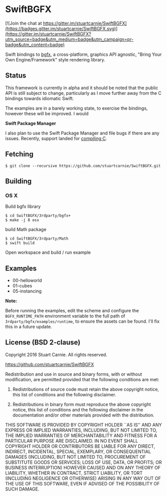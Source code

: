 SwiftBGFX
=========

[![Join the chat at https://gitter.im/stuartcarnie/SwiftBGFX](https://badges.gitter.im/stuartcarnie/SwiftBGFX.svg)](https://gitter.im/stuartcarnie/SwiftBGFX?utm_source=badge&utm_medium=badge&utm_campaign=pr-badge&utm_content=badge)

Swift bindings to [bgfx](https://github.com/bkaradzic/bgfx), a cross-platform, graphics API agnostic, "Bring Your Own Engine/Framework" style rendering library.

Status
------

This framework is currently in alpha and it should be noted that the public API is still subject to change, particularly as I move further away from the C bindings towards idiomatic Swift.

The examples are in a barely working state, to exercise the bindings, however these will be improved. I would 

**Swift Package Manager**

I also plan to use the Swift Package Manager and file bugs if there are any issues. Recently, support landed for [compiling C](http://ankit.im/swift/2016/04/06/compiling-and-interpolating-C-using-swift-package-manager/).


Fetching
--------

    $ git clone --recursive https://github.com/stuartcarnie/SwiftBGFX.git


Building
--------

### OS X

Build bgfx library

    $ cd SwiftBGFX/3rdparty/bgfx+
    $ make -j 8 osx


build Math package

    $ cd SwiftBGFX/3rdparty/Math
    $ swift build

Open workspace and build / run example

Examples
--------

* 00-helloworld
* 01-cubes
* 05-instancing

**Note:**

Before running the examples, edit the scheme and configure the `BGFX_RUNTIME_PATH` environment variable to the full path of `3rdparty/bgfx/examples/runtime`, to ensure the assets can be found. I'll fix this in a future update.


License (BSD 2-clause)
----------------------

Copyright 2016 Stuart Carnie. All rights reserved.

https://github.com/stuartcarnie/SwiftBGFX

Redistribution and use in source and binary forms, with or without
modification, are permitted provided that the following conditions are met:

   1. Redistributions of source code must retain the above copyright notice,
      this list of conditions and the following disclaimer.

   2. Redistributions in binary form must reproduce the above copyright
      notice, this list of conditions and the following disclaimer in the
      documentation and/or other materials provided with the distribution.

THIS SOFTWARE IS PROVIDED BY COPYRIGHT HOLDER ``AS IS'' AND ANY EXPRESS OR
IMPLIED WARRANTIES, INCLUDING, BUT NOT LIMITED TO, THE IMPLIED WARRANTIES OF
MERCHANTABILITY AND FITNESS FOR A PARTICULAR PURPOSE ARE DISCLAIMED. IN NO
EVENT SHALL COPYRIGHT HOLDER OR CONTRIBUTORS BE LIABLE FOR ANY DIRECT,
INDIRECT, INCIDENTAL, SPECIAL, EXEMPLARY, OR CONSEQUENTIAL DAMAGES
(INCLUDING, BUT NOT LIMITED TO, PROCUREMENT OF SUBSTITUTE GOODS OR SERVICES;
LOSS OF USE, DATA, OR PROFITS; OR BUSINESS INTERRUPTION) HOWEVER CAUSED AND
ON ANY THEORY OF LIABILITY, WHETHER IN CONTRACT, STRICT LIABILITY, OR TORT
(INCLUDING NEGLIGENCE OR OTHERWISE) ARISING IN ANY WAY OUT OF THE USE OF
THIS SOFTWARE, EVEN IF ADVISED OF THE POSSIBILITY OF SUCH DAMAGE.

